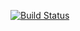 
[![Build Status](https://travis-ci.org/camsys/oneclick-core.svg?branch=master)](https://travis-ci.org/camsys/oneclick-core)
